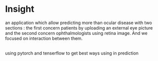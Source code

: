 # Insight
an application which allow predicting more than ocular disease with two sections : the first concern patients by uploading an external eye picture and the second concern ophthalmologists using retina image. And we focused on interaction between them.

<br>
using pytorch and tenserflow to get best ways using in prediction
